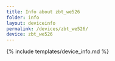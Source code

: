 ```yaml
---
title: Info about zbt_we526
folder: info
layout: deviceinfo
permalink: /devices/zbt_we526/
device: zbt_we526
---
```

{% include templates/device_info.md %}

